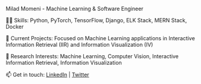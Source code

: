 Milad Momeni - Machine Learning & Software Engineer

👨‍💻 Skills: Python, PyTorch, TensorFlow, Django, ELK Stack, MERN Stack, Docker

🚀 Current Projects: Focused on Machine Learning applications in Interactive Information Retrieval (IIR) and Information Visualization (IV)

🔬 Research Interests: Machine Learning, Computer Vision, Interactive Information Retrieval, Information Visualization

📫 Get in touch: [LinkedIn](https://www.linkedin.com/in/milad-momeni-20/) | [Twitter](https://twitter.com/milad1372)

<!---
milad1372/milad1372 is a ✨ special ✨ repository because its `README.md` (this file) appears on your GitHub profile.
You can click the Preview link to take a look at your changes.
--->
